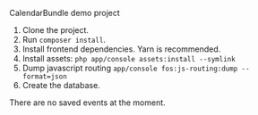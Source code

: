 CalendarBundle demo project

1. Clone the project.
2. Run `composer install`. 
3. Install frontend dependencies. Yarn is recommended.
4. Install assets: `php app/console assets:install --symlink`
5. Dump javascript routing `app/console fos:js-routing:dump --format=json`
5. Create the database.

There are no saved events at the moment.